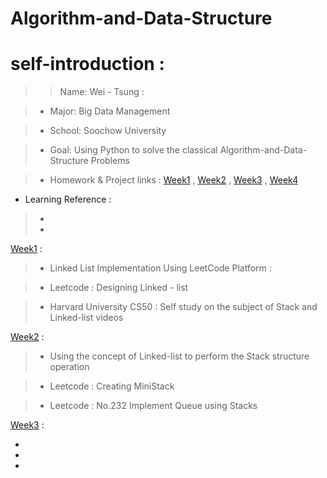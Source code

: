 # Algorithm-and-Data-Structure

# self-introduction :



>> Name: Wei - Tsung :

>- Major: Big Data Management

>- School: Soochow University

>- Goal: Using Python to solve the classical Algorithm-and-Data-Structure Problems


>- Homework & Project links :
[Week1]() , [Week2]() , [Week3]() , [Week4]()

- Learning Reference : 
> - []() 
> - []()


[Week1](https://github.com/Wei-Tsung/Algorithm-and-Data-Structure/blob/master/Week1) :

> - Linked List Implementation Using LeetCode Platform :

> - Leetcode : Designing Linked - list

> - Harvard University CS50 : Self study on the subject of Stack and Linked-list videos


[Week2]() :

> - Using the concept of Linked-list to perform the Stack structure operation

> - Leetcode : Creating MiniStack

> - Leetcode : No.232 Implement Queue using Stacks

[Week3]() :

-
-
-

